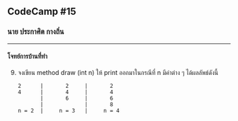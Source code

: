 ## CodeCamp #15

### นาย ประกาศิต กางถิ่น

---

#### โจทย์การบ้านที่ทำ

9.  จงเขียน method draw (int n) ให้ print ออกมาในกรณีที่ n มีค่าต่าง ๆ ได้ผลลัพธ์ดังนี้

        2      |       2     |       2
        4      |       4     |       4
               |       6     |       6
               |             |       8
        n = 2  |     n = 3   |     n = 4
